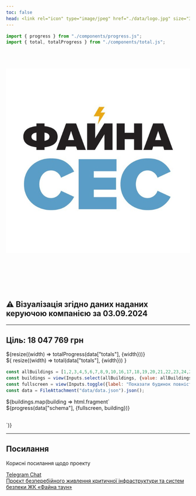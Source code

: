```yaml
---
toc: false
head: <link rel="icon" type="image/jpeg" href="./data/logo.jpg" size="32x32">
---
```


```js
import { progress } from "./components/progress.js";
import { total, totalProgress } from "./components/total.js";
```

<div class="title">
  <img src="./data/logo.jpg" alt="ФайнаСЕС">
</div>

<div class="card">
  <h2><span class="yellow">&#x26A0;</span> Візуалізація згідно даних наданих керуючою компанією за <b>03.09.2024</b></h2>
</div>

---

## Ціль: 18 047 769 грн

<div class="grid grid-cols-1">
  <div class="card">${resize((width) => totalProgress(data["totals"], {width}))}</div>
</div>

<div class="grid grid-cols-1">
  <div class="card">
${
  resize((width) => total(data["totals"], {width}))
}
  </div>
</div>


```js
const allBuildings = [1,2,3,4,5,6,7,8,9,10,16,17,18,19,20,21,22,23,24,25];
const buildings = view(Inputs.select(allBuildings, {value: allBuildings, multiple: true, label: "Будинки"}));
const fullscreen = view(Inputs.toggle({label: "Показати будинок повністю", value: false}));
const data = FileAttachment("data/data.json").json();
```

<div>
  ${buildings.map(building => html.fragment`<div class="card"><div class="container">
    <div class="scrollbar">
      ${progress(data["schema"], {fullscreen, building})}
    </div>
  </div></div>`)}
</div>


---

## Посилання

Корисні посилання щодо проекту

<div class="grid grid-cols-2">
  <div class="card">
    <a href="https://t.me/c/2219771592/1">Telegram Chat</a>
  </div>
  <div class="card">
    <a href="https://docs.google.com/document/d/1bZEXS3u3kGHiLygIG0eEB0hI2osS925WtJZBeQJl2iI/edit">Проєкт безперебійного живлення критичної інфраструктури та систем безпеки ЖК «Файна таун»</a>
  </div>
</div>

<style>

#observablehq-main {
  max-width: 100%;
}

.fullscreen {
  width: 100%;
}

.container {
  display: flex;
  align-items: flex-start;
  padding-bottom: 30px;
}
.container .scrollbar {
  overflow-x: scroll;
  flex: 1;
}
.container .scrollbar svg {
  max-width: none;
}

.title {
  display: flex;
  flex-direction: column;
  align-items: center;
  font-family: var(--sans-serif);
  margin: 4rem 0 8rem;
  text-wrap: balance;
  text-align: center;
}

.title h1 {
  margin: 1rem 0;
  padding: 1rem 0;
  max-width: none;
  font-size: 14vw;
  font-weight: 900;
  line-height: 1;
  background: linear-gradient(30deg, var(--theme-foreground-focus), currentColor);
  -webkit-background-clip: text;
  -webkit-text-fill-color: transparent;
  background-clip: text;
}

.title h2 {
  margin: 0;
  max-width: 34em;
  font-size: 20px;
  font-style: initial;
  font-weight: 500;
  line-height: 1.5;
  color: var(--theme-foreground-muted);
}

@media (min-width: 640px) {
  .title h1 {
    font-size: 90px;
  }
}

</style>
